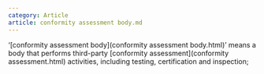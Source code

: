 ```yaml
---
category: Article
article: conformity assessment body.md
---
```


‘[conformity assessment body](conformity assessment body.html)’ means a body that performs third-party [conformity assessment](conformity assessment.html) activities, including testing, certification and inspection;